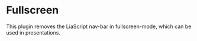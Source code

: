 # Fullscreen
This plugin removes the LiaScript nav-bar in fullscreen-mode, which can be used in presentations.
